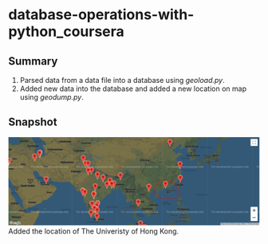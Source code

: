 # database-operations-with-python_coursera
## Summary ##
1. Parsed data from a data file into a database using _geoload.py_.
2. Added new data into the database and added a new location on map using _geodump.py_.

## Snapshot ##
![A snapshot](https://github.com/jaspertan18/database-operations-with-python_coursera/blob/main/Capture.PNG)
Added the location of The Univeristy of Hong Kong.
